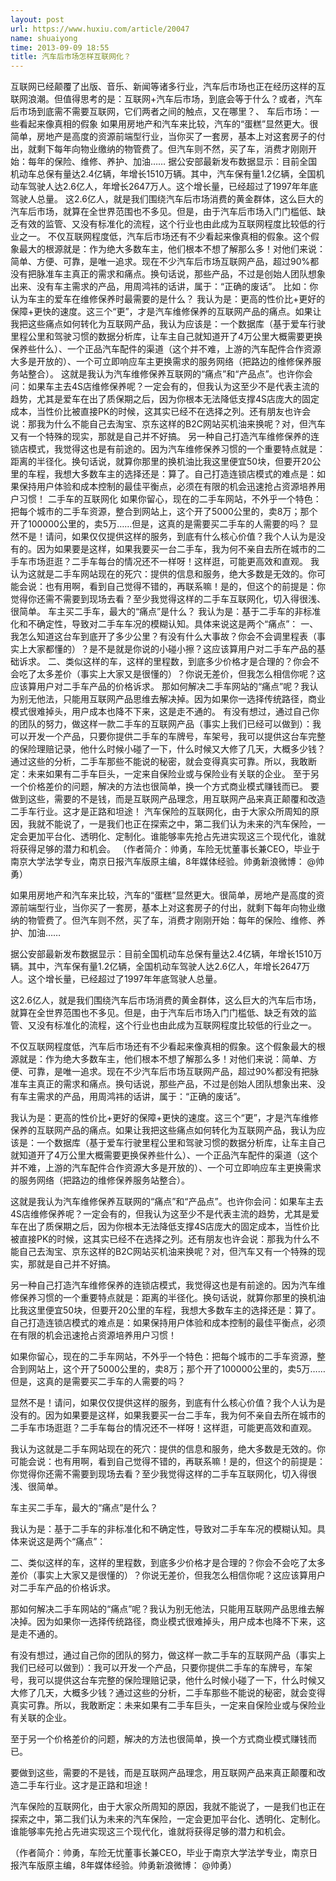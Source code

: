 ```yaml
---
layout: post
url: https://www.huxiu.com/article/20047
name: shuaiyong
time: 2013-09-09 18:55
title: 汽车后市场怎样互联网化？
---
```

互联网已经颠覆了出版、音乐、新闻等诸多行业，汽车后市场也正在经历这样的互联网浪潮。但值得思考的是：互联网+汽车后市场，到底会等于什么？或者，汽车后市场到底需不需要互联网，它们两者之间的触点，又在哪里？、 车后市场：一些看起来像真相的假象 如果用房地产和汽车来比较，汽车的“蛋糕”显然更大。很简单，房地产是高度的资源前端型行业，当你买了一套房，基本上对这套房子的付出，就剩下每年向物业缴纳的物管费了。但汽车则不然，买了车，消费才刚刚开始：每年的保险、维修、养护、加油…… 据公安部最新发布数据显示：目前全国机动车总保有量达2.4亿辆，年增长1510万辆。其中，汽车保有量1.2亿辆，全国机动车驾驶人达2.6亿人，年增长2647万人。这个增长量，已经超过了1997年年底驾驶人总量。 这2.6亿人，就是我们围绕汽车后市场消费的黄金群体，这么巨大的汽车后市场，就算在全世界范围也不多见。但是，由于汽车后市场入门门槛低、缺乏有效的监管、又没有标准化的流程，这个行业也由此成为互联网程度比较低的行业之一。 不仅互联网程度低，汽车后市场还有不少看起来像真相的假象。这个假象最大的根源就是：作为绝大多数车主，他们根本不想了解那么多！对他们来说：简单、方便、可靠，是唯一追求。现在不少汽车后市场互联网产品，超过90%都没有把脉准车主真正的需求和痛点。换句话说，那些产品，不过是创始人团队想象出来、没有车主需求的产品，用周鸿祎的话讲，属于：“正确的废话”。 比如：你认为车主的爱车在维修保养时最需要的是什么？ 我认为是：更高的性价比+更好的保障+更快的速度。这三个“更”，才是汽车维修保养的互联网产品的痛点。如果让我把这些痛点如何转化为互联网产品，我认为应该是：一个数据库（基于爱车行驶里程公里和驾驶习惯的数据分析库，让车主自己就知道开了4万公里大概需要更换保养些什么）、一个正品汽车配件的渠道（这个并不难，上游的汽车配件合作资源大多是开放的）、一个可立即响应车主更换需求的服务网络（把路边的维修保养服务站整合）。 这就是我认为汽车维修保养互联网的“痛点”和“产品点”。也许你会问：如果车主去4S店维修保养呢？一定会有的，但我认为这至少不是代表主流的趋势，尤其是爱车在出了质保期之后，因为你根本无法降低支撑4S店庞大的固定成本，当性价比被直接PK的时候，这其实已经不在选择之列。还有朋友也许会说：那我为什么不能自己去淘宝、京东这样的B2C网站买机油来换呢？对，但汽车又有一个特殊的现实，那就是自己并不好搞。 另一种自己打造汽车维修保养的连锁店模式，我觉得这也是有前途的。因为汽车维修保养习惯的一个重要特点就是：距离的半径化。换句话说，就算你那里的换机油比我这里便宜50块，但要开20公里的车程，我想大多数车主的选择还是：算了。自己打造连锁店模式的难点是：如果保持用户体验和成本控制的最佳平衡点，必须在有限的机会迅速抢占资源培养用户习惯！ 二手车的互联网化 如果你留心，现在的二手车网站，不外乎一个特色：把每个城市的二手车资源，整合到网站上，这个开了5000公里的，卖8万；那个开了100000公里的，卖5万……但是，这真的是需要买二手车的人需要的吗？ 显然不是！请问，如果仅仅提供这样的服务，到底有什么核心价值？我个人认为是没有的。因为如果要是这样，如果我要买一台二手车，我为何不亲自去所在城市的二手车市场逛逛？二手车每台的情况还不一样呀！这样逛，可能更高效和直观。 我认为这就是二手车网站现在的死穴：提供的信息和服务，绝大多数是无效的。你可能会说：也有用啊，看到自己觉得不错的，再联系嘛！是的，但这个的前提是：你觉得你还需不需要到现场去看？至少我觉得这样的二手车互联网化，切入得很浅、很简单。 车主买二手车，最大的“痛点”是什么？ 我认为是：基于二手车的非标准化和不确定性，导致对二手车车况的模糊认知。具体来说这是两个“痛点”： 一、我怎么知道这台车到底开了多少公里？有没有什么大事故？你会不会调里程表（事实上大家都懂的）？是不是就是你说的小碰小擦？这应该算用户对二手车产品的基础诉求。 二、类似这样的车，这样的里程数，到底多少价格才是合理的？你会不会吃了太多差价（事实上大家又是很懂的）？你说无差价，但我怎么相信你呢？这应该算用户对二手车产品的价格诉求。 那如何解决二手车网站的“痛点”呢？我认为别无他法，只能用互联网产品思维去解决掉。因为如果你一选择传统路径，商业模式很难掉头，用户成本也降不下来，这是走不通的。 有没有想过，通过自己你的团队的努力，做这样一款二手车的互联网产品（事实上我们已经可以做到）：我可以开发一个产品，只要你提供二手车的车牌号，车架号，我可以提供这台车完整的保险理赔记录，他什么时候小碰了一下，什么时候又大修了几天，大概多少钱？通过这些的分析，二手车那些不能说的秘密，就会变得真实可靠。所以，我敢断定：未来如果有二手车巨头，一定来自保险业或与保险业有关联的企业。 至于另一个价格差价的问题，解决的方法也很简单，换一个方式商业模式赚钱而已。 要做到这些，需要的不是钱，而是互联网产品理念，用互联网产品来真正颠覆和改造二手车行业。这才是正路和坦途！ 汽车保险的互联网化，由于大家众所周知的原因，我就不能说了，一是我们也正在探索之中，第二我们认为未来的汽车保险，一定会更加平台化、透明化、定制化。谁能够率先抢占先进实现这三个现代化，谁就将获得足够的潜力和机会。 （作者简介：帅勇，车险无忧董事长兼CEO，毕业于南京大学法学专业，南京日报汽车版原主编，8年媒体经验。帅勇新浪微博： @帅勇）

如果用房地产和汽车来比较，汽车的“蛋糕”显然更大。很简单，房地产是高度的资源前端型行业，当你买了一套房，基本上对这套房子的付出，就剩下每年向物业缴纳的物管费了。但汽车则不然，买了车，消费才刚刚开始：每年的保险、维修、养护、加油……

据公安部最新发布数据显示：目前全国机动车总保有量达2.4亿辆，年增长1510万辆。其中，汽车保有量1.2亿辆，全国机动车驾驶人达2.6亿人，年增长2647万人。这个增长量，已经超过了1997年年底驾驶人总量。

这2.6亿人，就是我们围绕汽车后市场消费的黄金群体，这么巨大的汽车后市场，就算在全世界范围也不多见。但是，由于汽车后市场入门门槛低、缺乏有效的监管、又没有标准化的流程，这个行业也由此成为互联网程度比较低的行业之一。

不仅互联网程度低，汽车后市场还有不少看起来像真相的假象。这个假象最大的根源就是：作为绝大多数车主，他们根本不想了解那么多！对他们来说：简单、方便、可靠，是唯一追求。现在不少汽车后市场互联网产品，超过90%都没有把脉准车主真正的需求和痛点。换句话说，那些产品，不过是创始人团队想象出来、没有车主需求的产品，用周鸿祎的话讲，属于：“正确的废话”。

我认为是：更高的性价比+更好的保障+更快的速度。这三个“更”，才是汽车维修保养的互联网产品的痛点。如果让我把这些痛点如何转化为互联网产品，我认为应该是：一个数据库（基于爱车行驶里程公里和驾驶习惯的数据分析库，让车主自己就知道开了4万公里大概需要更换保养些什么）、一个正品汽车配件的渠道（这个并不难，上游的汽车配件合作资源大多是开放的）、一个可立即响应车主更换需求的服务网络（把路边的维修保养服务站整合）。

这就是我认为汽车维修保养互联网的“痛点”和“产品点”。也许你会问：如果车主去4S店维修保养呢？一定会有的，但我认为这至少不是代表主流的趋势，尤其是爱车在出了质保期之后，因为你根本无法降低支撑4S店庞大的固定成本，当性价比被直接PK的时候，这其实已经不在选择之列。还有朋友也许会说：那我为什么不能自己去淘宝、京东这样的B2C网站买机油来换呢？对，但汽车又有一个特殊的现实，那就是自己并不好搞。

另一种自己打造汽车维修保养的连锁店模式，我觉得这也是有前途的。因为汽车维修保养习惯的一个重要特点就是：距离的半径化。换句话说，就算你那里的换机油比我这里便宜50块，但要开20公里的车程，我想大多数车主的选择还是：算了。自己打造连锁店模式的难点是：如果保持用户体验和成本控制的最佳平衡点，必须在有限的机会迅速抢占资源培养用户习惯！

如果你留心，现在的二手车网站，不外乎一个特色：把每个城市的二手车资源，整合到网站上，这个开了5000公里的，卖8万；那个开了100000公里的，卖5万……但是，这真的是需要买二手车的人需要的吗？

显然不是！请问，如果仅仅提供这样的服务，到底有什么核心价值？我个人认为是没有的。因为如果要是这样，如果我要买一台二手车，我为何不亲自去所在城市的二手车市场逛逛？二手车每台的情况还不一样呀！这样逛，可能更高效和直观。

我认为这就是二手车网站现在的死穴：提供的信息和服务，绝大多数是无效的。你可能会说：也有用啊，看到自己觉得不错的，再联系嘛！是的，但这个的前提是：你觉得你还需不需要到现场去看？至少我觉得这样的二手车互联网化，切入得很浅、很简单。

车主买二手车，最大的“痛点”是什么？

我认为是：基于二手车的非标准化和不确定性，导致对二手车车况的模糊认知。具体来说这是两个“痛点”：

二、类似这样的车，这样的里程数，到底多少价格才是合理的？你会不会吃了太多差价（事实上大家又是很懂的）？你说无差价，但我怎么相信你呢？这应该算用户对二手车产品的价格诉求。

那如何解决二手车网站的“痛点”呢？我认为别无他法，只能用互联网产品思维去解决掉。因为如果你一选择传统路径，商业模式很难掉头，用户成本也降不下来，这是走不通的。

有没有想过，通过自己你的团队的努力，做这样一款二手车的互联网产品（事实上我们已经可以做到）：我可以开发一个产品，只要你提供二手车的车牌号，车架号，我可以提供这台车完整的保险理赔记录，他什么时候小碰了一下，什么时候又大修了几天，大概多少钱？通过这些的分析，二手车那些不能说的秘密，就会变得真实可靠。所以，我敢断定：未来如果有二手车巨头，一定来自保险业或与保险业有关联的企业。

至于另一个价格差价的问题，解决的方法也很简单，换一个方式商业模式赚钱而已。

要做到这些，需要的不是钱，而是互联网产品理念，用互联网产品来真正颠覆和改造二手车行业。这才是正路和坦途！

汽车保险的互联网化，由于大家众所周知的原因，我就不能说了，一是我们也正在探索之中，第二我们认为未来的汽车保险，一定会更加平台化、透明化、定制化。谁能够率先抢占先进实现这三个现代化，谁就将获得足够的潜力和机会。

（作者简介：帅勇，车险无忧董事长兼CEO，毕业于南京大学法学专业，南京日报汽车版原主编，8年媒体经验。帅勇新浪微博： @帅勇）

